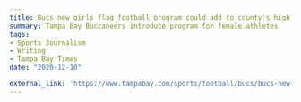 ```yaml
---
title: Bucs new girls flag football program could add to county's high school success
summary: Tampa Bay Buccaneers introduce program for female athletes
tags: 
- Sports Journalism
- Writing
- Tampa Bay Times
date: "2020-12-10"

external_link: 'https://www.tampabay.com/sports/football/bucs/bucs-new-girls-flag-football-program-could-add-to-countys-high-school-success-20181016/'
---
```

